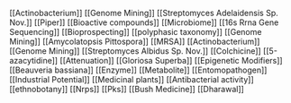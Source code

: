 [[Actinobacterium]]
[[Genome Mining]]
[[Streptomyces Adelaidensis Sp. Nov.]]
[[Piper]]
[[Bioactive compounds]]
[[Microbiome]]
[[16s Rrna Gene Sequencing]]
[[Bioprospecting]]
[[polyphasic taxonomy]]
[[Genome Mining]]
[[Amycolatopsis Pittospora]]
[[MRSA]]
[[Actinobacterium]]
[[Genome Mining]]
[[Streptomyces Albidus Sp. Nov.]]
[[Colchicine]]
[[5-azacytidine]]
[[Attenuation]]
[[Gloriosa Superba]]
[[Epigenetic Modifiers]]
[[Beauveria bassiana]]
[[Enzyme]]
[[Metabolite]]
[[Entomopathogen]]
[[Industrial Potential]]
[[Medicinal plants]]
[[Antibacterial activity]]
[[ethnobotany]]
[[Nrps]]
[[Pks]]
[[Bush Medicine]]
[[Dharawal]]
